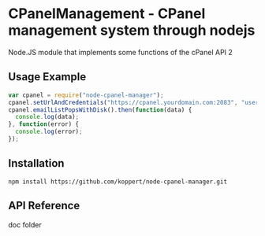 # CPanelManagement - CPanel management system through nodejs

Node.JS module that implements some functions of the cPanel API 2

## Usage Example

```js
var cpanel = require("node-cpanel-manager");
cpanel.setUrlAndCredentials("https://cpanel.yourdomain.com:2083", "username", "password");
cpanel.emailListPopsWithDisk().then(function(data) {
  console.log(data);
}, function(error) {
  console.log(error);
});
```

## Installation

    npm install https://github.com/koppert/node-cpanel-manager.git


## API Reference

doc folder
